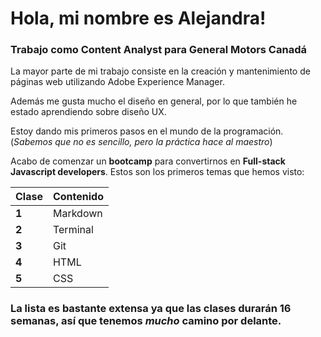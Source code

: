 # **Hola, mi nombre es Alejandra!**

### Trabajo como Content Analyst para General Motors Canadá

La mayor parte de mi trabajo consiste en la creación y mantenimiento de páginas web utilizando Adobe Experience Manager.

Además me gusta mucho el diseño en general, por lo que también he estado aprendiendo sobre diseño UX.

Estoy dando mis primeros pasos en el mundo de la programación. (*Sabemos que no es sencillo, pero la práctica hace al maestro*)

Acabo de comenzar un **bootcamp** para convertirnos en **Full-stack Javascript developers**. Estos son los primeros temas que hemos visto:

| **Clase**     | **Contenido** |
| ------------ | ------------- |
|     **1**    |    Markdown   |
|     **2**    |    Terminal   |       
|     **3**    |      Git      |
|     **4**    |      HTML     |
|     **5**    |      CSS      |

### La lista es bastante extensa ya que las clases durarán **16 semanas**, así que tenemos ***mucho*** camino por delante.


